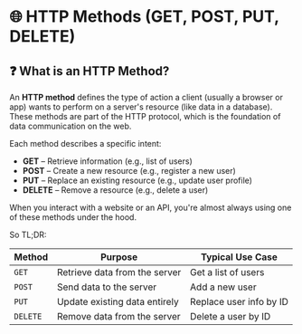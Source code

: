 
# 🌐 HTTP Methods  (GET, POST, PUT, DELETE)

## ❓ What is an HTTP Method?

An **HTTP method** defines the type of action a client (usually a browser or app) wants to perform on a server's resource (like data in a database). These methods are part of the HTTP protocol, which is the foundation of data communication on the web.

Each method describes a specific intent:

- **GET** – Retrieve information (e.g., list of users)
- **POST** – Create a new resource (e.g., register a new user)
- **PUT** – Replace an existing resource (e.g., update user profile)
- **DELETE** – Remove a resource (e.g., delete a user)

When you interact with a website or an API, you're almost always using one of these methods under the hood.

So TL;DR:

| Method   | Purpose                              | Typical Use Case             |
|----------|--------------------------------------|------------------------------|
| `GET`    | Retrieve data from the server        | Get a list of users          |
| `POST`   | Send data to the server              | Add a new user               |
| `PUT`    | Update existing data entirely        | Replace user info by ID      |
| `DELETE` | Remove data from the server          | Delete a user by ID          |

